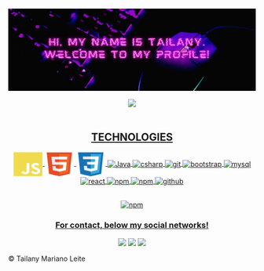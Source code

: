 
<p align="center">
    <img src="Capa .png" alt=""/>
</p>




 <div align="center">
   <a href="https://github.com/Tailany24">
  <img height="200em" src="https://github-readme-stats.vercel.app/api/top-langs/?username=Tailany24&layout=compact&langs_count=6&theme=radical"/>
</div>



<div align="center" style="display: inline_block"><br>

 ## TECHNOLOGIES

 
  <img align="center" alt="Js" height="50" width="60" src="https://raw.githubusercontent.com/devicons/devicon/master/icons/javascript/javascript-plain.svg">
  <img align="center" alt="HTML" height="50" width="60" src="https://raw.githubusercontent.com/devicons/devicon/master/icons/html5/html5-original.svg">
  <img align="center" alt="CSS" height="50" width="60" src="https://raw.githubusercontent.com/devicons/devicon/master/icons/css3/css3-original.svg">
  <img align="center" alt="Java" height="50" width="60" src="https://cdn.jsdelivr.net/gh/devicons/devicon/icons/java/java-original-wordmark.svg" />
  <img align="center" alt="csharp" height="50" width="60" src="https://cdn.jsdelivr.net/gh/devicons/devicon@latest/icons/csharp/csharp-original.svg" />
  <img align="center" alt="git" height="50" width="60" src="https://cdn.jsdelivr.net/gh/devicons/devicon@latest/icons/git/git-plain-wordmark.svg" />
  <img align="center" alt="bootstrap" height="50" width="60" src="https://cdn.jsdelivr.net/gh/devicons/devicon@latest/icons/bootstrap/bootstrap-original.svg" />
	 <img align="center" alt="mysql" height="50" width="60" src="https://cdn.jsdelivr.net/gh/devicons/devicon@latest/icons/mysql/mysql-original-wordmark.svg" />
	 <img align="center" alt="react" height="50" width="60" src="https://cdn.jsdelivr.net/gh/devicons/devicon@latest/icons/react/react-original-wordmark.svg" />
	 <img align="center" alt="npm" height="50" width="60" src="https://cdn.jsdelivr.net/gh/devicons/devicon@latest/icons/npm/npm-original-wordmark.svg"/>
  <img align="center" alt="npm" height="50" width="60" src="https://cdn.jsdelivr.net/gh/devicons/devicon@latest/icons/nextjs/nextjs-original.svg" />
  <img align="center" alt="github" height="50" width="60" src="https://cdn.jsdelivr.net/gh/devicons/devicon@latest/icons/github/github-original-wordmark.svg" />
  
         
          

</div>


## 

<div align="center">	
<a href="https://portfolio-amber-five-47.vercel.app/" target="_blank"><img align="center" alt="npm" height="80" width="80" src="https://github.com/user-attachments/assets/34e5dcca-cc6a-4d47-864a-6fa52a2b67d8" target="_blank" >

</div>


<h3 align="center"> For contact, below my social networks!</h3>
 
<div align="center"> 
  <a href="https://www.youtube.com/channel/UCvOrorrMhyeBEoyJtG_0SXg" target="_blank"><img src="https://img.shields.io/badge/YouTube-E6007A?style=for-the-badge&logo=youtube&logoColor=white" target="_blank"></a>
  <a href = "mailto:tailany.leite@gmail.com"><img src="https://img.shields.io/badge/-Gmail-7D4698?style=for-the-badge&logo=gmail&logoColor=white" target="_blank"></a>
  <a href="https://www.linkedin.com/in/tailany" target="_blank"><img src="https://img.shields.io/badge/-Linkedin-7D00FF?style=for-the-badge&logo=linkedin&logoColor=white" target="_blank"></a>
</div>

	
© Tailany Mariano Leite
